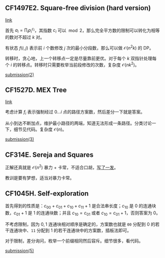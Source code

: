 ## CF1497E2. Square-free division (hard version)

[link](https://codeforces.com/problemset/problem/1497/E2)

首先 $a_i=\prod_i p_i^{c_i}$，其指数 $c_i$ 可以 $\bmod 2$，那么完全平方数的限制可以转化为相等的数对不超过 $k$ 对。

有状态 $f(i,j)$ 表示前 $i$ 个数修改 $j$ 次的最小分段数，那么可以做 $\mathcal O(n^2k)$ 的 DP。

转移时，贪心地，上一个转移点一定是尽量靠前更优。对于每个 $k$ 双指针处理每个 $i$ 的转移点。转移时只需要枚举当前段修改的次数，复杂度 $\mathcal O(nk^2)$。

[submission(2)](https://codeforces.com/contest/1497/submission/133150392)

## CF1527D. MEX Tree

[link](https://codeforces.com/contest/1527/problem/D)

考虑计算 $f_i$ 表示强制经过 $0\dots i$ 点的路径方案数，然后差分一下就是答案。

从小到达不断加点，维护最小路径的两端，知道无法形成一条路径。分类讨论一下，细节见代码。复杂度 $\mathcal O(n)$。

[submission(3)](https://codeforces.com/contest/1527/submission/133131181)


## CF314E. Sereja and Squares

正解还真就是 $\mathcal O(n^2)$ 暴力 + 卡常，不适合口胡，[写了一发](https://codeforces.com/contest/314/submission/134666984)。

教训是要有梦想，适当对暴力卡常。

## CF1045H. Self-exploration

首先得到的性质是：$c_{00}+c_{01}+c_{10}+c_{11}+1$ 是合法串长度；$c_{10}$ 是 $0$ 的连通块数，$c_{01}+1$ 是 $1$ 的连通块数；并且 $c_{10}=c_{01}$ 或者 $c_{10}=c_{01}+1$，否则答案为 $0$。

不考虑限制，因为 $0,1$ 连通块相对顺序是确定的，方案数也就是 $\texttt{00}$ 分配到 $0$ 的若干连通块中、$\texttt{11}$ 分配到 $1$ 的若干连通块中的方案数，插板法即可。

对于限制，差分询问，枚举一个前缀相同然后容斥。细节很多，看代码。

[submission(5)](https://codeforces.com/contest/1045/submission/135519676)
